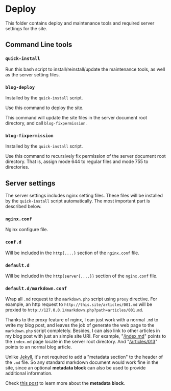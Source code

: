 # Deploy

This folder contains deploy and maintenance tools and required server settings for the site.

## Command Line tools

### `quick-install`
Run this bash script to install/reinstall/update the maintenance tools, as well as the server setting files.

### `blog-deploy`
Installed by the `quick-install` script.

Use this command to deploy the site.

This command will update the site files in the server document root directory, and call `blog-fixpermission`.

### `blog-fixpermission`
Installed by the `quick-install` script.

Use this command to recursively fix permission of the server document root directory. That is, assign mode 644 to regular files and mode 755 to directories.

## Server settings
The server settings includes nginx setting files. These files will be installed by the `quick-install` script automatically. The most important part is described below.

### `nginx.conf`
Nginx configure file.

### `conf.d`
Will be included in the `http{....}` section of the `nginx.conf` file.

### `default.d`
Will be included in the `http{server{....}}` section of the `nginx.conf` file.

### `default.d/markdown.conf`
Wrap all `.md` request to the `markdown.php` script using `proxy` directive. For example, an http request to `http://this.site/articles/001.md` will be proxied to `http://127.0.0.1/markdown.php?path=articles/001.md`.

Thanks to the proxy feature of nginx, I can just work with a normal `.md` to write my blog post, and leaves the job of generate the web page to the `markdown.php` script completely. Besides, I can also link to other articles in my blog post with just an simple site URI. For example, "[/index.md](/index.md)" points to the `index.md` page locate in the server root directory. And "[/articles/013](/articles/013)" points to an normal blog article.

Unlike [Jekyll](https://github.com/jekyll/jekyll), it's not required to add a "metadata section" to the header of the `.md` file. So any standard markdown document would work fine in the site, since an optional **metadata block** can also be used to provide additional information.

Check [this post](/articles/014.md#metadata) to learn more about the **metadata block**.
